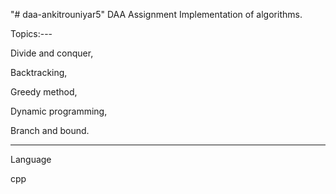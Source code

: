 "# daa-ankitrouniyar5"
DAA Assignment
Implementation of algorithms.

Topics:---


Divide and conquer,

Backtracking,

Greedy method,

Dynamic programming,

Branch and bound.

------------------------
Language


cpp 
